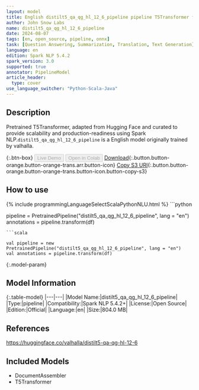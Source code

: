 ```yaml
---
layout: model
title: English distilt5_qa_qg_hl_12_6_pipeline pipeline T5Transformer from valhalla
author: John Snow Labs
name: distilt5_qa_qg_hl_12_6_pipeline
date: 2024-08-07
tags: [en, open_source, pipeline, onnx]
task: [Question Answering, Summarization, Translation, Text Generation]
language: en
edition: Spark NLP 5.4.2
spark_version: 3.0
supported: true
annotator: PipelineModel
article_header:
  type: cover
use_language_switcher: "Python-Scala-Java"
---
```


## Description

Pretrained T5Transformer, adapted from Hugging Face and curated to provide scalability and production-readiness using Spark NLP.`distilt5_qa_qg_hl_12_6_pipeline` is a English model originally trained by valhalla.

{:.btn-box}
<button class="button button-orange" disabled>Live Demo</button>
<button class="button button-orange" disabled>Open in Colab</button>
[Download](https://s3.amazonaws.com/auxdata.johnsnowlabs.com/public/models/distilt5_qa_qg_hl_12_6_pipeline_en_5.4.2_3.0_1723035849958.zip){:.button.button-orange.button-orange-trans.arr.button-icon}
[Copy S3 URI](s3://auxdata.johnsnowlabs.com/public/models/distilt5_qa_qg_hl_12_6_pipeline_en_5.4.2_3.0_1723035849958.zip){:.button.button-orange.button-orange-trans.button-icon.button-copy-s3}

## How to use



<div class="tabs-box" markdown="1">
{% include programmingLanguageSelectScalaPythonNLU.html %}
```python

pipeline = PretrainedPipeline("distilt5_qa_qg_hl_12_6_pipeline", lang = "en")
annotations =  pipeline.transform(df)   

```
```scala

val pipeline = new PretrainedPipeline("distilt5_qa_qg_hl_12_6_pipeline", lang = "en")
val annotations = pipeline.transform(df)

```
</div>

{:.model-param}
## Model Information

{:.table-model}
|---|---|
|Model Name:|distilt5_qa_qg_hl_12_6_pipeline|
|Type:|pipeline|
|Compatibility:|Spark NLP 5.4.2+|
|License:|Open Source|
|Edition:|Official|
|Language:|en|
|Size:|804.0 MB|

## References

https://huggingface.co/valhalla/distilt5-qa-qg-hl-12-6

## Included Models

- DocumentAssembler
- T5Transformer